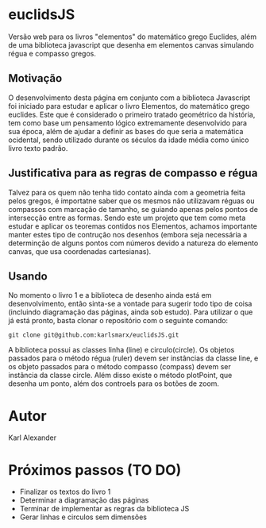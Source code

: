 # euclidsJS
Versão web para os livros "elementos" do matemático grego Euclides, além de uma biblioteca javascript que desenha em elementos canvas  simulando régua e compasso gregos.

## Motivação
O desenvolvimento desta página em conjunto com a biblioteca Javascript foi iniciado para estudar e aplicar o livro Elementos, do matemático grego euclides. Este que é considerado o primeiro tratado geométrico da história, tem como base um pensamento lógico extremamente desenvolvido para sua época, além de ajudar a definir as bases do que seria a matemática ocidental, sendo utilizado durante os séculos da idade média como único livro texto padrão.

## Justificativa para as regras de compasso e régua
Talvez para os quem não tenha tido contato ainda com a geometria feita pelos gregos, é importatne saber que os mesmos não utilizavam réguas ou compassos com marcação de tamanho, se guiando apenas pelos pontos de intersecção entre as formas. Sendo este um projeto que tem como meta estudar e aplicar os teoremas contidos nos Elementos, achamos importante manter estes tipo de contrução nos desenhos (embora seja necessária a determinção de alguns pontos com números devido a natureza do elemento canvas, que usa coordenadas cartesianas).

## Usando
No momento o livro 1 e a biblioteca de desenho ainda está em desenvolvimento, então sinta-se a vontade para sugerir todo tipo de coisa (incluindo diagramação das páginas, ainda sob estudo). Para utilizar o que já está pronto, basta clonar o repositório com o seguinte comando:
~~~
git clone git@github.com:karlsmarx/euclidsJS.git
~~~

A biblioteca possui as classes linha (line) e circulo(circle). Os objetos passados para o método régua (ruler) devem ser instâncias da classe line, e os objeto passados para o método compasso (compass) devem ser instância da classe circle. Além disso existe o método plotPoint, que desenha um ponto, além dos controels para os botões de zoom.

# Autor
Karl Alexander

# Próximos passos (TO DO)
- Finalizar os textos do livro 1
- Determinar a diagramação das páginas
- Terminar de implementar as regras da biblioteca JS
- Gerar linhas e circulos sem dimensões
